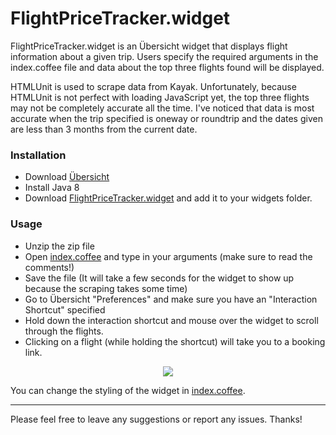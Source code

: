 # FlightPriceTracker.widget

FlightPriceTracker.widget is an Übersicht widget that displays flight information about a given trip. Users specify the required arguments in the index.coffee file and data about the top three flights found will be displayed. 

HTMLUnit is used to scrape data from Kayak. Unfortunately, because HTMLUnit is not perfect with loading JavaScript yet, the top three flights may not be completely accurate all the time. I've noticed that data is most accurate when the trip specified is oneway or roundtrip and the dates given are less than 3 months from the current date. 

### Installation
- Download [Übersicht](http://tracesof.net/uebersicht/) 
- Install Java 8 
- Download [FlightPriceTracker.widget](https://github.com/kaarora123/FlightPriceTracker.widget/blob/master/FlightPriceTracker.widget.zip) and add
it to your widgets folder.

### Usage
- Unzip the zip file
- Open [index.coffee](https://github.com/kaarora123/FlightPriceTracker.widget/blob/master/FlightPriceTracker.widget/index.coffee) and type in your arguments (make sure to read the comments!)
- Save the file (It will take a few seconds for the widget to show up because the scraping takes some time)
- Go to Übersicht "Preferences" and make sure you have an "Interaction Shortcut" specified
- Hold down the interaction shortcut and mouse over the widget to scroll through the flights.
- Clicking on a flight (while holding the shortcut) will take you to a booking link.

<p align="center">
  <img src="https://github.com/kaarora123/FlightPriceTrackre.widget/blob/master/screenshot.png?raw=true"/>
</p>

You can change the styling of the widget in [index.coffee](https://github.com/kaarora123/FlightPriceTracker.widget/blob/master/FlightPriceTracker.widget/index.coffee).

<hr/>

Please feel free to leave any suggestions or report any issues.
Thanks!


